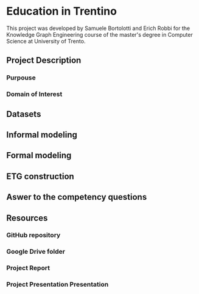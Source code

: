 # Education in Trentino
This project was developed by Samuele Bortolotti and Erich Robbi for the Knowledge Graph Engineering course of the master's degree in Computer Science at University of Trento.

## Project Description

### Purpouse

### Domain of Interest

## Datasets

## Informal modeling

## Formal modeling

## ETG construction

## Aswer to the competency questions

## Resources

### GitHub repository

### Google Drive folder

### Project Report

### Project Presentation Presentation

